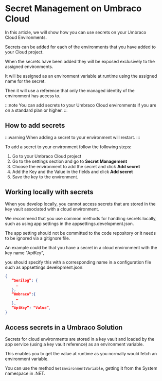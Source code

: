 # Secret Management on Umbraco Cloud

In this article, we will show how you can use secrets on your Umbraco Cloud Environments.

Secrets can be added for each of the environments that you have added to your Cloud project.

When the secrets have been added they will be exposed exclusively to the assigned environments.

It will be assigned as an environment variable at runtime using the assigned name for the secret.

Then it will use a reference that only the managed identity of the environment has access to.

:::note
You can add secrets to your Umbraco Cloud environments if you are on a standard plan or higher.
:::

## How to add secrets

:::warning
When adding a secret to your environment will restart.
:::

To add a secret to your environment follow the following steps:

1. Go to your Umbraco Cloud project
2. Go to the settings section and go to **Secret Management**
3. Choose the environment to add the secret and click **Add secret**
4. Add the Key and the Value in the fields and click **Add secret**
5. Save the key to the environment.

## Working locally with secrets

When you develop locally, you cannot access secrets that are stored in the key vault associated with a cloud environment.

We recommend that you use common methods for handling secrets locally, such as using app settings in the appsettings.development.json.

The app setting should not be committed to the code repository or it needs to be ignored via a gitignore file.

An example could be that you have a secret in a cloud environment with the key name "ApiKey", 

you should specify this with a corresponding name in a configuration file such as appsettings.development.json:

```JSON
{
   “Serilog”: {
     …
   },
   “Umbraco”:{
     …
   },
   “ApiKey”: “Value”,
}
```

## Access secrets in a Umbraco Solution

Secrets for cloud environments are stored in a key vault and loaded by the app service (using a key vault reference) as an environment variable.

This enables you to get the value at runtime as you normally would fetch an environment variable.

You can use the method ```GetEnvironmentVariable```, getting it from the System namespace in .NET.
